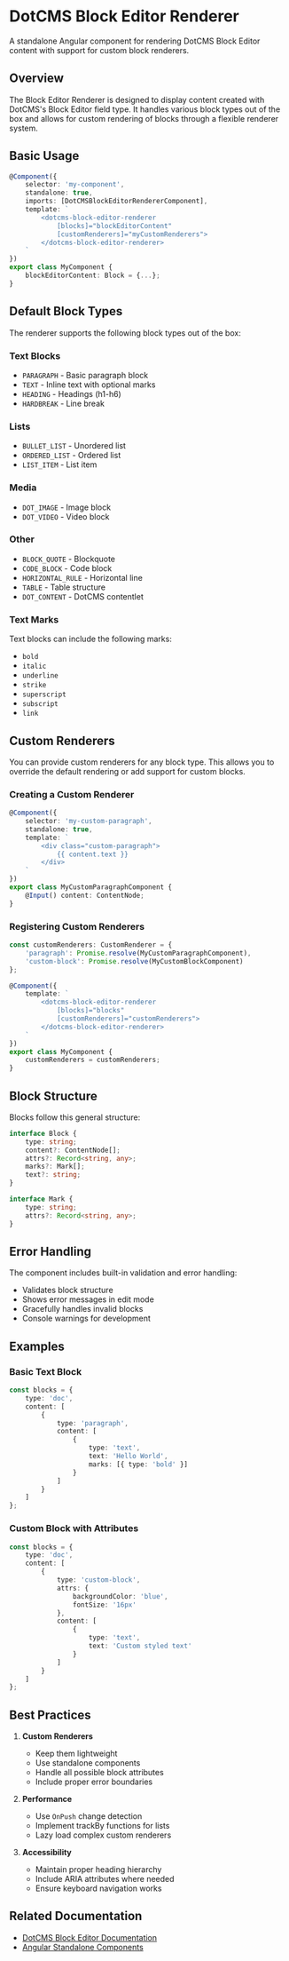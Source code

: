 # DotCMS Block Editor Renderer

A standalone Angular component for rendering DotCMS Block Editor content with support for custom block renderers.

## Overview

The Block Editor Renderer is designed to display content created with DotCMS's Block Editor field type. It handles various block types out of the box and allows for custom rendering of blocks through a flexible renderer system.

## Basic Usage

```typescript
@Component({
    selector: 'my-component',
    standalone: true,
    imports: [DotCMSBlockEditorRendererComponent],
    template: `
        <dotcms-block-editor-renderer
            [blocks]="blockEditorContent"
            [customRenderers]="myCustomRenderers">
        </dotcms-block-editor-renderer>
    `
})
export class MyComponent {
    blockEditorContent: Block = {...};
}
```

## Default Block Types

The renderer supports the following block types out of the box:

### Text Blocks
- `PARAGRAPH` - Basic paragraph block
- `TEXT` - Inline text with optional marks
- `HEADING` - Headings (h1-h6)
- `HARDBREAK` - Line break

### Lists
- `BULLET_LIST` - Unordered list
- `ORDERED_LIST` - Ordered list
- `LIST_ITEM` - List item

### Media
- `DOT_IMAGE` - Image block
- `DOT_VIDEO` - Video block

### Other
- `BLOCK_QUOTE` - Blockquote
- `CODE_BLOCK` - Code block
- `HORIZONTAL_RULE` - Horizontal line
- `TABLE` - Table structure
- `DOT_CONTENT` - DotCMS contentlet

### Text Marks
Text blocks can include the following marks:
- `bold`
- `italic`
- `underline`
- `strike`
- `superscript`
- `subscript`
- `link`

## Custom Renderers

You can provide custom renderers for any block type. This allows you to override the default rendering or add support for custom blocks.

### Creating a Custom Renderer

```typescript
@Component({
    selector: 'my-custom-paragraph',
    standalone: true,
    template: `
        <div class="custom-paragraph">
            {{ content.text }}
        </div>
    `
})
export class MyCustomParagraphComponent {
    @Input() content: ContentNode;
}
```

### Registering Custom Renderers

```typescript
const customRenderers: CustomRenderer = {
    'paragraph': Promise.resolve(MyCustomParagraphComponent),
    'custom-block': Promise.resolve(MyCustomBlockComponent)
};

@Component({
    template: `
        <dotcms-block-editor-renderer
            [blocks]="blocks"
            [customRenderers]="customRenderers">
        </dotcms-block-editor-renderer>
    `
})
export class MyComponent {
    customRenderers = customRenderers;
}
```

## Block Structure

Blocks follow this general structure:

```typescript
interface Block {
    type: string;
    content?: ContentNode[];
    attrs?: Record<string, any>;
    marks?: Mark[];
    text?: string;
}

interface Mark {
    type: string;
    attrs?: Record<string, any>;
}
```

## Error Handling

The component includes built-in validation and error handling:

- Validates block structure
- Shows error messages in edit mode
- Gracefully handles invalid blocks
- Console warnings for development

## Examples

### Basic Text Block

```typescript
const blocks = {
    type: 'doc',
    content: [
        {
            type: 'paragraph',
            content: [
                {
                    type: 'text',
                    text: 'Hello World',
                    marks: [{ type: 'bold' }]
                }
            ]
        }
    ]
};
```

### Custom Block with Attributes

```typescript
const blocks = {
    type: 'doc',
    content: [
        {
            type: 'custom-block',
            attrs: {
                backgroundColor: 'blue',
                fontSize: '16px'
            },
            content: [
                {
                    type: 'text',
                    text: 'Custom styled text'
                }
            ]
        }
    ]
};
```

## Best Practices

1. **Custom Renderers**
   - Keep them lightweight
   - Use standalone components
   - Handle all possible block attributes
   - Include proper error boundaries

2. **Performance**
   - Use `OnPush` change detection
   - Implement trackBy functions for lists
   - Lazy load complex custom renderers

3. **Accessibility**
   - Maintain proper heading hierarchy
   - Include ARIA attributes where needed
   - Ensure keyboard navigation works

## Related Documentation

- [DotCMS Block Editor Documentation](https://www.dotcms.com/docs/latest/block-editor)
- [Angular Standalone Components](https://angular.dev/guide/components)